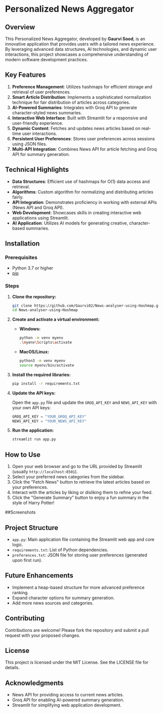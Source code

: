 
# Personalized News Aggregator

## Overview

This Personalized News Aggregator, developed by **Gaurvi Sood**, is an innovative application that provides users with a tailored news experience. By leveraging advanced data structures, AI technologies, and dynamic user interactions, this project showcases a comprehensive understanding of modern software development practices.

## Key Features

1. **Preference Management**: Utilizes hashmaps for efficient storage and retrieval of user preferences.
2. **Smart Article Distribution**: Implements a sophisticated normalization technique for fair distribution of articles across categories.
3. **AI-Powered Summaries**: Integrates with Groq API to generate character-styled news summaries.
4. **Interactive Web Interface**: Built with Streamlit for a responsive and user-friendly experience.
5. **Dynamic Content**: Fetches and updates news articles based on real-time user interactions.
6. **Persistent User Preferences**: Stores user preferences across sessions using JSON files.
7. **Multi-API Integration**: Combines News API for article fetching and Groq API for summary generation.

## Technical Highlights

- **Data Structures**: Efficient use of hashmaps for O(1) data access and retrieval.
- **Algorithms**: Custom algorithm for normalizing and distributing articles fairly.
- **API Integration**: Demonstrates proficiency in working with external APIs (News API and Groq API).
- **Web Development**: Showcases skills in creating interactive web applications using Streamlit.
- **AI Application**: Utilizes AI models for generating creative, character-based summaries.

## Installation

### Prerequisites
- Python 3.7 or higher
- [pip](https://pip.pypa.io/en/stable/installation/)

### Steps

1. **Clone the repository:**
   ```sh
   git clone https://github.com/Gaurvi02/News-analyser-using-Hashmap.git
   cd News-analyser-using-Hashmap
   ```

2. **Create and activate a virtual environment:**
   
   - **Windows:**
     ```sh
     python -m venv myenv
     .\myenv\Scripts\activate
     ```

   - **MacOS/Linux:**
     ```sh
     python3 -m venv myenv
     source myenv/bin/activate
     ```

3. **Install the required libraries:**
   ```sh
   pip install -r requirements.txt
   ```

4. **Update the API keys:**
   
   Open the `app.py` file and update the `GROQ_API_KEY` and `NEWS_API_KEY` with your own API keys:
   ```python
   GROQ_API_KEY = "YOUR_GROQ_API_KEY"
   NEWS_API_KEY = "YOUR_NEWS_API_KEY"
   ```

5. **Run the application:**
   ```sh
   streamlit run app.py
   ```

## How to Use

1. Open your web browser and go to the URL provided by Streamlit (usually `http://localhost:8501`).
2. Select your preferred news categories from the sidebar.
3. Click the "Fetch News" button to retrieve the latest articles based on your preferences.
4. Interact with the articles by liking or disliking them to refine your feed.
5. Click the "Generate Summary" button to enjoy a fun summary in the style of Harry Potter!

##Screenshots



## Project Structure

- `app.py`: Main application file containing the Streamlit web app and core logic.
- `requirements.txt`: List of Python dependencies.
- `preferences.txt`: JSON file for storing user preferences (generated upon first run).

## Future Enhancements

- Implement a heap-based structure for more advanced preference ranking.
- Expand character options for summary generation.
- Add more news sources and categories.

## Contributing

Contributions are welcome! Please fork the repository and submit a pull request with your proposed changes.

## License

This project is licensed under the MIT License. See the LICENSE file for details.

## Acknowledgments

- News API for providing access to current news articles.
- Groq API for enabling AI-powered summary generation.
- Streamlit for simplifying web application development.

